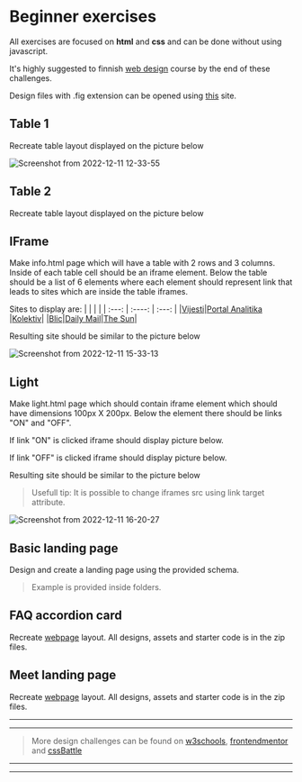 # Beginner exercises

All exercises are focused on **html** and **css** and can be done without using javascript.

It's highly suggested to finnish [web design](https://www.freecodecamp.org/learn/2022/responsive-web-design/) course by the end of these challenges.

Design files with .fig extension can be opened using [this](https://www.figma.com/) site.

## Table 1

Recreate table layout displayed on the picture below

![Screenshot from 2022-12-11 12-33-55](https://user-images.githubusercontent.com/66704768/206912163-142b8be6-8b03-4069-8677-7c8133a88381.png)

## Table 2

Recreate table layout displayed on the picture below

## IFrame

Make info.html page which will have a table with 2 rows and 3 columns. Inside of each table cell should be an iframe element. Below the table should be a list of 6 elements where each element should represent link that leads to sites which are inside the table iframes.

Sites to display are:
| | | |
| :---: | :----: | :---: |
|[Vijesti](​https://www.vijesti.me)|[Portal Analitika](​https://portalanalitika.me/​) |[Kolektiv](​https://kolektiv.me/​)|
|[Blic](​https://www.blic.rs)|[Daily Mail](​https://www.dailymail.co.uk/home/index.html​)|[The Sun](​https://www.thesun.co.uk/)|

Resulting site should be similar to the picture below

![Screenshot from 2022-12-11 15-33-13](https://user-images.githubusercontent.com/66704768/206912184-fd808ddc-2732-4c26-bc21-fdc11a73c376.png)

## Light

Make light.html page which should contain iframe element which should have dimensions 100px X 200px. Below the element there should be links "ON" and "OFF".

If link "ON" is clicked iframe should display picture below.

If link "OFF" is clicked iframe should display picture below.

Resulting site should be similar to the picture below

> Usefull tip: It is possible to change iframes src using link target attribute.

![Screenshot from 2022-12-11 16-20-27](https://user-images.githubusercontent.com/66704768/206912241-be7c3247-3db1-45bb-94fc-5752bfbbd3c4.png)

## Basic landing page

Design and create a landing page using the provided schema.

> Example is provided inside folders.

## FAQ accordion card

Recreate [webpage](https://faq-accordion-card-indol.vercel.app/) layout. All designs, assets and starter code is in the zip files.

## Meet landing page

Recreate [webpage](https://meet-landing-page-woad.vercel.app/) layout. All designs, assets and starter code is in the zip files.

---

---

> More design challenges can be found on [w3schools](https://www.w3schools.com/w3css/w3css_templates.asp), [frontendmentor](https://www.frontendmentor.io/) and [cssBattle](https://cssbattle.dev/)

---

---
